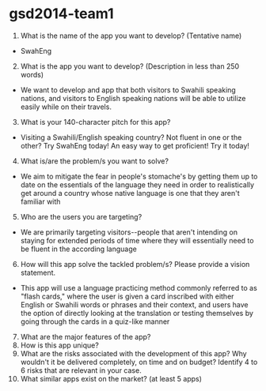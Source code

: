 gsd2014-team1
=============

1. What is the name of the app you want to develop? (Tentative name)
- SwahEng
2. What is the app you want to develop? (Description in less than 250 words)
- We want to develop and app that both visitors to Swahili speaking nations, and visitors to English speaking nations will be able to utilize easily while on their travels.
3. What is your 140-character pitch for this app?
- Visiting a Swahili/English speaking country? Not fluent in one or the other? Try SwahEng today! An easy way to get proficient! Try it today!
4. What is/are the problem/s you want to solve?
- We aim to mitigate the fear in people's stomache's by getting them up to date on the essentials of the language they need in order to realistically get around a country whose native language is one that they aren't familiar with
5. Who are the users you are targeting?
- We are primarily targeting visitors--people that aren't intending on staying for extended periods of time where they will essentially need to be fluent in the according language
6. How will this app solve the tackled problem/s? Please provide a vision statement.
- This app will use a language practicing method commonly referred to as "flash cards," where the user is given a card inscribed with either English or Swahili words or phrases and their context, and users have the option of directly looking at the translation or testing themselves by going through the cards in a quiz-like manner
7. What are the major features of the app?
8. How is this app unique?
9. What are the risks associated with the development of this app? Why wouldn't it be delivered completely, on time and on budget? Identify 4 to 6 risks that are relevant in your case.
10. What similar apps exist on the market? (at least 5 apps)